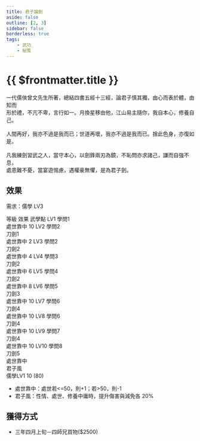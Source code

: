 ```yaml
---
title: 君子論劍
aside: false
outline: [2, 3]
sidebar: false
borderless: true
tags:
    - 武功
    - 秘笈
---
```


# {{ $frontmatter.title }}

<BookItemIcon :size="`medium`" :needLink="false" :no="2003"></BookItemIcon>

一代儒俠曾文先生所著，總結四書五經十三經，論君子慎其獨，由心而表於體，由知而<br>形於禮，不亢不卑，言行如一。月換星移由他，江山易主隨你，我自本心，修養自己。
<br><br>
人間再好，我亦不過是我而已；世道再壞，我亦不過是我而已。捨此色身，亦復如是。
<br><br>
凡我練劍習武之人，當守本心，以劍鋒兩刃為鏡，不恥問亦求諸己，謙而自強不息，<br>
處患難不憂，當宴遊惕慮，遇權豪無懼，是為君子劍。
<br clear="all" />

## 效果

需求：儒學 LV3

<BTable :unsearch=true :horizontal=true>
    <tr>
        <td>等級</td>
        <td :unsortable=true>效果</td>
        <td>武學點</td>
    </tr>
    <tr>
        <td>LV1</td>
        <td>學問1<br>處世靠中</td>
        <td>10</td>
    </tr>
    <tr>
        <td>LV2</td>
        <td>學問2<br>刀劍1<br>處世靠中</td>
        <td>2</td>
    </tr>
    <tr>
        <td>LV3</td>
        <td>學問2<br>刀劍2<br>處世靠中</td>
        <td>4</td>
    </tr>
    <tr>
        <td>LV4</td>
        <td>學問3<br>刀劍2<br>處世靠中</td>
        <td>6</td>
    </tr>
    <tr>
        <td>LV5</td>
        <td>學問4<br>刀劍2<br>處世靠中</td>
        <td>8</td>
    </tr>
    <tr>
        <td>LV6</td>
        <td>學問5<br>刀劍3<br>處世靠中</td>
        <td>10</td>
    </tr>
    <tr>
        <td>LV7</td>
        <td>學問6<br>刀劍4<br>處世靠中</td>
        <td>10</td>
    </tr>
    <tr>
        <td>LV8</td>
        <td>學問6<br>刀劍4<br>處世靠中</td>
        <td>10</td>
    </tr>
    <tr>
        <td>LV9</td>
        <td>學問7<br>刀劍4<br>處世靠中</td>
        <td>10</td>
    </tr>
    <tr>
        <td>LV10</td>
        <td>學問8<br>刀劍5<br>處世靠中<br>君子風<br>儒學LV1</td>
        <td>10 (80)</td>
    </tr>
</BTable>

-   處世靠中：處世若<=50，則+1；若>50，則-1
-   君子風：性情、處世、修養中庸時，提升傷害與減免各 20%

## 獲得方式

-   三年四月上旬－四師兄買物($2500)
